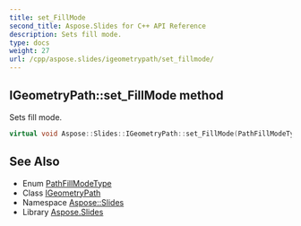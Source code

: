 ```yaml
---
title: set_FillMode
second_title: Aspose.Slides for C++ API Reference
description: Sets fill mode.
type: docs
weight: 27
url: /cpp/aspose.slides/igeometrypath/set_fillmode/
---
```

## IGeometryPath::set_FillMode method


Sets fill mode.

```cpp
virtual void Aspose::Slides::IGeometryPath::set_FillMode(PathFillModeType value)=0
```

## See Also

* Enum [PathFillModeType](../../pathfillmodetype/)
* Class [IGeometryPath](../)
* Namespace [Aspose::Slides](../../)
* Library [Aspose.Slides](../../../)
